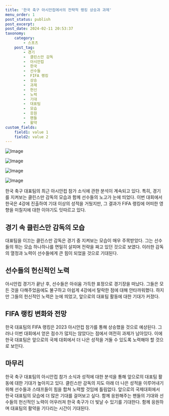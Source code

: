 ```yaml
---
title: '한국 축구 아시안컵에서의 전략적 랭킹 상승과 과제'
menu_order: 1
post_status: publish
post_excerpt: 
post_date: 2024-02-11 20:53:37
taxonomy:
    category:
        - 스포츠
    post_tag:
        - 경기
        -  클린스만 감독
        -  아시안컵
        -  한국
        -  선수들
        -  FIFA 랭킹
        -  상승
        -  과제
        -  헌신
        -  노력
        -  기대
        -  대표팀
        -  모습
        -  응원
        -  팬들
        -  활약
custom_fields:
    field1: value 1
    field2: value 2
---
```


![Image](https://imgnews.pstatic.net/image/241/2024/02/11/0003329289_001_20240211160401365.jpg?type=w647)

![Image](https://imgnews.pstatic.net/image/241/2024/02/11/0003329289_002_20240211160401560.jpg?type=w647)

![Image](https://imgnews.pstatic.net/image/241/2024/02/11/0003329289_003_20240211160401599.jpg?type=w647)

![Image](https://imgnews.pstatic.net/image/241/2024/02/11/0003329289_004_20240211160401638.jpg?type=w647)

한국 축구 대표팀의 최근 아시안컵 참가 소식에 관한 분석이 계속되고 있다. 특히, 경기를 지켜보는 클린스만 감독의 모습과 함께 선수들의 노고가 눈에 띄었다. 이번 대회에서 한국은 4강에 진출하여 기대 이상의 성적을 거뒀지만, 그 결과가 FIFA 랭킹에 어떠한 영향을 미칠지에 대한 이야기도 잇따르고 있다.
## 경기 속 클린스만 감독의 모습
대표팀을 이끄는 클린스만 감독은 경기 중 지켜보는 모습이 매우 주목받았다. 그는 선수들의 뛰는 모습 하나하나를 면밀히 살피며 전략을 짜고 있던 것으로 보였다. 이러한 감독의 열정과 노력이 선수들에게 큰 힘이 되었을 것으로 기대된다.
## 선수들의 헌신적인 노력
아시안컵 경기가 끝난 후, 선수들은 아쉬움 가득한 표정으로 경기장을 떠났다. 그들은 모든 것을 다해주었음에도 불구하고 아쉽게 4강에서 탈락한 점에 대해 안타까워했다. 하지만 그들의 헌신적인 노력은 눈에 띄었고, 앞으로의 대표팀 활동에 대한 기대가 커졌다.
## FIFA 랭킹 변화와 전망
한국 대표팀의 FIFA 랭킹은 2023 아시안컵 참가를 통해 상승했을 것으로 예상된다. 그러나 이번 대회에서 얻은 점수가 많지는 않았다는 점에서 여전히 과제가 남아있다. 이에 한국 대표팀은 앞으로의 국제 대회에서 더 나은 성적을 거둘 수 있도록 노력해야 할 것으로 보인다.
## 마무리
한국 축구 대표팀의 아시안컵 참가 소식과 성적에 대한 분석을 통해 앞으로의 대표팀 활동에 대한 기대가 높아지고 있다. 클린스만 감독의 지도 아래 더 나은 성적을 이루어내기 위해 선수들과 스태프들이 힘을 합쳐 노력할 것임에 틀림없다. 앞으로의 국제대회에서 한국 대표팀의 모습에 더 많은 기대를 걸어보고 싶다. 함께 응원해주는 팬들의 기대와 선수들의 헌신적인 노력이 어우러져 한국 축구가 더 빛날 수 있기를 기대한다. 함께 응원하며 대표팀의 활약을 기다리는 시간이 기대된다.
